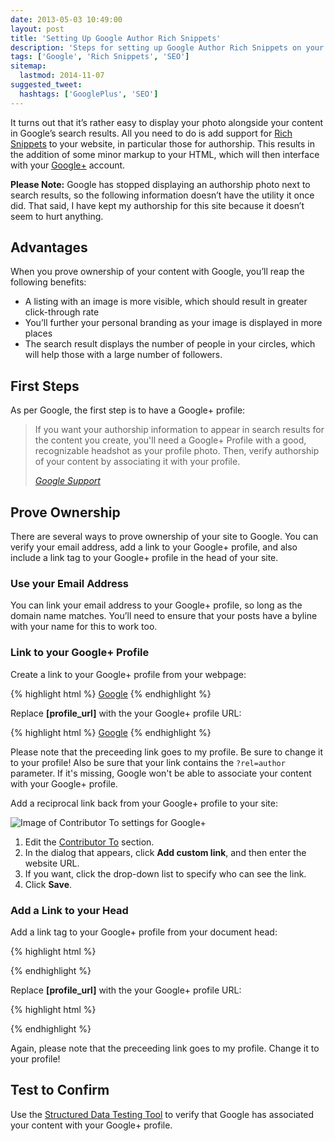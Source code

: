 ```yaml
---
date: 2013-05-03 10:49:00
layout: post
title: 'Setting Up Google Author Rich Snippets'
description: 'Steps for setting up Google Author Rich Snippets on your site.'
tags: ['Google', 'Rich Snippets', 'SEO']
sitemap:
  lastmod: 2014-11-07
suggested_tweet:
  hashtags: ['GooglePlus', 'SEO']
---
```


It turns out that it’s rather easy to display your photo alongside your content in Google’s search results. All you need to do is add support for [Rich Snippets](https://support.google.com/webmasters/bin/answer.py?hl=en&answer=99170) to your website, in particular those for authorship. This results in the addition of some minor markup to your HTML, which will then interface with your [Google+](http://plus.google.com/) account.

<div class="yellow-box">
  <p><strong>Please Note:</strong> Google has stopped displaying an authorship photo next to search results, so the following information doesn’t have the utility it once did. That said, I have kept my authorship for this site because it doesn’t seem to hurt anything.</p>
</div>

## Advantages

When you prove ownership of your content with Google, you’ll reap the following benefits:

- A listing with an image is more visible, which should result in greater click-through rate
- You’ll further your personal branding as your image is displayed in more places
- The search result displays the number of people in your circles, which will help those with a large number of followers.

## First Steps

As per Google, the first step is to have a Google+ profile:

> If you want your authorship information to appear in search results for the content you create, you'll need a Google+ Profile with a good, recognizable headshot as your profile photo. Then, verify authorship of your content by associating it with your profile.
>
> <cite>[Google Support](https://support.google.com/webmasters/bin/answer.py?hl=en&answer=1408986)</cite>

## Prove Ownership

There are several ways to prove ownership of your site to Google. You can verify your email address, add a link to your Google+ profile, and also include a link tag to your Google+ profile in the head of your site.

### Use your Email Address

You can link your email address to your Google+ profile, so long as the domain name matches. You’ll need to ensure that your posts have a byline with your name for this to work too.

### Link to your Google+ Profile

Create a link to your Google+ profile from your webpage:

{% highlight html %}
<a href="[profile_url]?rel=author">Google</a>
{% endhighlight %}

Replace **[profile_url]** with the your Google+ profile URL:

{% highlight html %}
<a href="https://plus.google.com/111951762509840042073?rel=author">Google</a>
{% endhighlight %}

Please note that the preceeding link goes to my profile. Be sure to change it to your profile! Also be sure that your link contains the <code>?rel=author</code> parameter. If it's missing, Google won't be able to associate your content with your Google+ profile.

Add a reciprocal link back from your Google+ profile to your site:

<img src="/img/posts/2013-05-03-google-author-contributor-to.png" alt="Image of Contributor To settings for Google+" class="media-center media-border" />

1. Edit the [Contributor To](http://plus.google.com/me/about/edit/co) section.
2. In the dialog that appears, click **Add custom link**, and then enter the website URL.
3. If you want, click the drop-down list to specify who can see the link.
4. Click **Save**.

### Add a Link to your Head

Add a link tag to your Google+ profile from your document head:

{% highlight html %}
<link href="[profile_url]" rel="author"/>
{% endhighlight %}

Replace **[profile_url]** with the your Google+ profile URL:

{% highlight html %}
<link href="https://plus.google.com/111951762509840042073/" rel="author"/>
{% endhighlight %}

Again, please note that the preceeding link goes to my profile. Change it to your profile!

## Test to Confirm

Use the [Structured Data Testing Tool](https://www.google.com/webmasters/tools/richsnippets) to verify that Google has associated your content with your Google+ profile.

